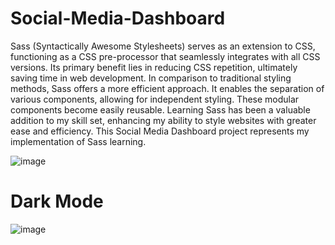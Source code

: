 # Social-Media-Dashboard
Sass (Syntactically Awesome Stylesheets) serves as an extension to CSS, functioning as a CSS pre-processor that seamlessly integrates with all CSS versions. Its primary benefit lies in reducing CSS repetition, ultimately saving time in web development. In comparison to traditional styling methods, Sass offers a more efficient approach. It enables the separation of various components, allowing for independent styling. These modular components become easily reusable. Learning Sass has been a valuable addition to my skill set, enhancing my ability to style websites with greater ease and efficiency. This Social Media Dashboard project represents my implementation of Sass learning.


![image](https://github.com/iamumesh2058/Social-Media-Dashboard/assets/101959977/8b07de7a-a9eb-4414-947e-9e77e0c52fc4)

# Dark Mode
![image](https://github.com/iamumesh2058/Social-Media-Dashboard/assets/101959977/5145d054-a8ca-4963-b046-b6b88bbbd9b8)
